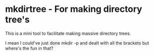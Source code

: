# mkdirtree - For making directory tree's
This is a mini tool to facilitate making massive directory trees.

I mean I could've just done mkdir -p and dealt with all the brackets but where's the fun in that?
